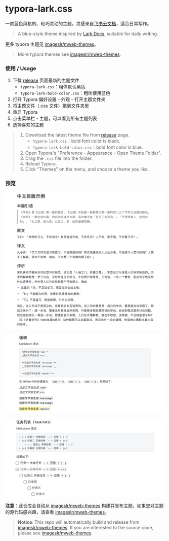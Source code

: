 # typora-lark.css

一款蓝色风格的、轻巧灵动的主题，灵感来自[飞书云文档](https://docs.feishu.cn/docs)，适合日常写作。
> A blue-style theme inspired by [Lark Docs](https://docs.feishu.cn/docs), suitable for daily writing.

更多 typora 主题见 [imageslr/mweb-themes](https://github.com/imageslr/mweb-themes)。
> More typora themes see [imageslr/mweb-themes](https://github.com/imageslr/mweb-themes).

### 使用 / Usage

1. 下载 [release](https://github.com/imageslr/typora-theme-lark/releases) 页面最新的主题文件
   * `typora-lark.css`：粗体默认黑色
   * `typora-lark-bold-color.css`：粗体使用蓝色
2. 打开 Typora 偏好设置 - 外观 - 打开主题文件夹
3. 将主题文件（.css 文件）拖到文件夹里
4. 重启 Typora
5. 点击菜单栏 - 主题，可以看到所有主题列表
6. 选择喜欢的主题

> 1. Download the latest theme file from [release](https://github.com/imageslr/typora-theme-lark/releases) page.
>    * `typora-lark.css`：bold font color is black.
>    * `typora-lark-bold-color.css`：bold font color is blue.
> 2. Open Typora's "Preference - Appearance - Open Theme Folder".
> 3. Drag the `.css` file into the folder.
> 4. Reload Typora.
> 5. Click "Themes" on the menu, and choose a theme you like.

### 预览

![image-20210623161643368](/assets/image-20210623161643368.png)

![image-20210623161803886](/assets/image-20210623161803886.png)

![image-20210623161740453](/assets/image-20210623161740453.png)

**注意**：此仓库会自动从 [imageslr/mweb-themes](https://github.com/imageslr/mweb-themes) 构建并发布主题。如果您对主题的源代码感兴趣，请查看 [imageslr/mweb-themes](https://github.com/imageslr/mweb-themes)。
> **Notice**: This repo will automatically build and release from [imageslr/mweb-themes](https://github.com/imageslr/mweb-themes). If you are interested to the source code, please see [imageslr/mweb-themes](https://github.com/imageslr/mweb-themes).